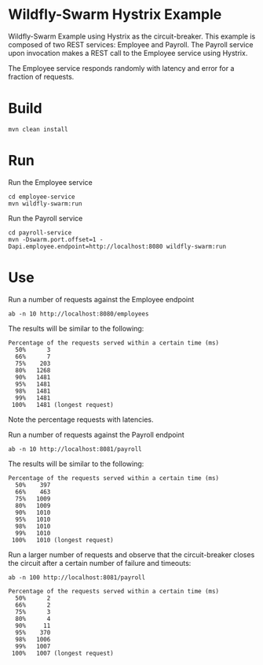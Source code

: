 # Wildfly-Swarm Hystrix Example
Wildfly-Swarm Example using Hystrix as the circuit-breaker. This example is composed of two REST services: Employee and Payroll. The Payroll service upon invocation makes a REST call to the Employee service using Hystrix. 

The Employee service responds randomly with latency and error for a fraction of requests.

# Build

	mvn clean install

# Run
Run the Employee service

	cd employee-service
	mvn wildfly-swarm:run


Run the Payroll service

	cd payroll-service
	mvn -Dswarm.port.offset=1 -Dapi.employee.endpoint=http://localhost:8080 wildfly-swarm:run
	

# Use

Run a number of requests against the Employee endpoint

	ab -n 10 http://localhost:8080/employees

  The results will be similar to the following:

	Percentage of the requests served within a certain time (ms)
	  50%      3
	  66%      7
	  75%    203
	  80%   1268
	  90%   1481
	  95%   1481
	  98%   1481
	  99%   1481
	 100%   1481 (longest request)

  Note the percentage requests with latencies.

Run a number of requests against the Payroll endpoint

	ab -n 10 http://localhost:8081/payroll

  The results will be similar to the following:

	Percentage of the requests served within a certain time (ms)
	  50%    397
	  66%    463
	  75%   1009
	  80%   1009
	  90%   1010
	  95%   1010
	  98%   1010
	  99%   1010
	 100%   1010 (longest request)

Run a larger number of requests and observe that the circuit-breaker closes the circuit after a certain number of failure and timeouts:

	ab -n 100 http://localhost:8081/payroll

	Percentage of the requests served within a certain time (ms)
	  50%      2
	  66%      2
	  75%      3
	  80%      4
	  90%     11
	  95%    370
	  98%   1006
	  99%   1007
	 100%   1007 (longest request)
